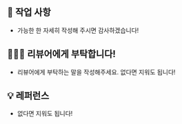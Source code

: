 ## 📝 작업 사항
- 가능한 한 자세히 작성해 주시면 감사하겠습니다!

## 🙇🏻‍♂️ 리뷰어에게 부탁합니다!
- 리뷰어에게 부탁하는 말을 작성해주세요. 없다면 지워도 됩니다!

## 💡 레퍼런스
- 없다면 지워도 됩니다!
